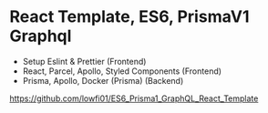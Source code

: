 # React Template, ES6, PrismaV1 Graphql

- Setup Eslint & Prettier (Frontend)
- React, Parcel, Apollo, Styled Components (Frontend)
- Prisma, Apollo, Docker (Prisma) (Backend)

https://github.com/lowfi01/ES6_Prisma1_GraphQL_React_Template